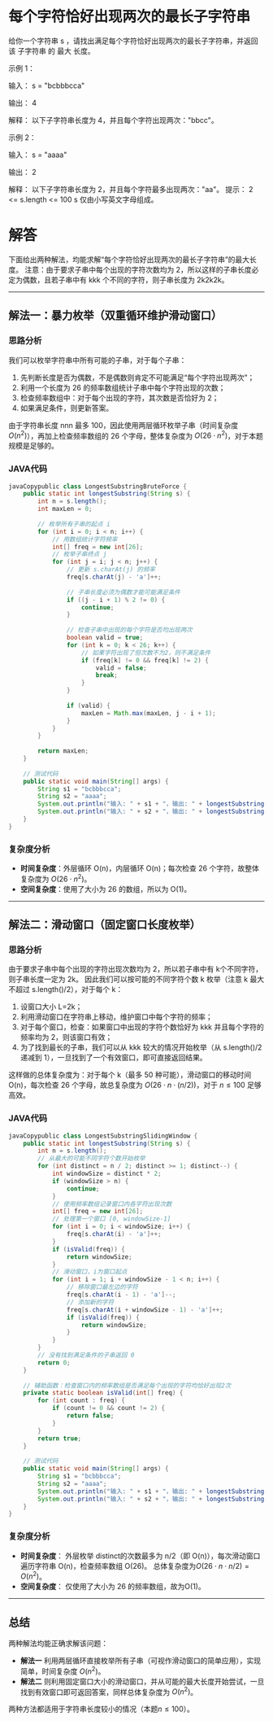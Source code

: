 # 每个字符恰好出现两次的最长子字符串

  给你一个字符串 s ，请找出满足每个字符恰好出现两次的最长子字符串，并返回该 子字符串 的 最大 长度。   

示例 1： 

输入： s = "bcbbbcca"  

输出： 4 

解释： 以下子字符串长度为 4，并且每个字符出现两次："bbcc"。  



示例 2： 

输入： s = "aaaa" 

输出： 2 

解释： 以下子字符串长度为 2，并且每个字符最多出现两次："aa"。    提示： 2 <= s.length <= 100 s 仅由小写英文字母组成。



# 解答

下面给出两种解法，均能求解“每个字符恰好出现两次的最长子字符串”的最大长度。
注意：由于要求子串中每个出现的字符次数均为 2，所以这样的子串长度必定为偶数，且若子串中有 kkk 个不同的字符，则子串长度为 2k2k2k。

------

## 解法一：暴力枚举（双重循环维护滑动窗口）

### 思路分析

我们可以枚举字符串中所有可能的子串，对于每个子串：

1. 先判断长度是否为偶数，不是偶数则肯定不可能满足“每个字符出现两次”；
2. 利用一个长度为 26 的频率数组统计子串中每个字符出现的次数；
3. 检查频率数组中：对于每个出现的字符，其次数是否恰好为 2；
4. 如果满足条件，则更新答案。

由于字符串长度 nnn 最多 100，因此使用两层循环枚举子串（时间复杂度 $O(n^2)$），再加上检查频率数组的 26 个字母，整体复杂度为 $O(26\cdot n^2)$，对于本题规模是足够的。

### JAVA代码

```java
javaCopypublic class LongestSubstringBruteForce {
    public static int longestSubstring(String s) {
        int n = s.length();
        int maxLen = 0;
        
        // 枚举所有子串的起点 i
        for (int i = 0; i < n; i++) {
            // 用数组统计字符频率
            int[] freq = new int[26];
            // 枚举子串终点 j
            for (int j = i; j < n; j++) {
                // 更新 s.charAt(j) 的频率
                freq[s.charAt(j) - 'a']++;
                
                // 子串长度必须为偶数才能可能满足条件
                if ((j - i + 1) % 2 != 0) {
                    continue;
                }
                
                // 检查子串中出现的每个字符是否均出现两次
                boolean valid = true;
                for (int k = 0; k < 26; k++) {
                    // 如果字符出现了但次数不为2，则不满足条件
                    if (freq[k] != 0 && freq[k] != 2) {
                        valid = false;
                        break;
                    }
                }
                
                if (valid) {
                    maxLen = Math.max(maxLen, j - i + 1);
                }
            }
        }
        
        return maxLen;
    }
    
    // 测试代码
    public static void main(String[] args) {
        String s1 = "bcbbbcca";
        String s2 = "aaaa";
        System.out.println("输入: " + s1 + "，输出: " + longestSubstring(s1)); // 期望输出 4
        System.out.println("输入: " + s2 + "，输出: " + longestSubstring(s2)); // 期望输出 2
    }
}
```

### 复杂度分析

- **时间复杂度**：外层循环 O(n)，内层循环 O(n)；每次检查 26 个字符，故整体复杂度为 $O(26\cdot n^2)$。
- **空间复杂度**：使用了大小为 26 的数组，所以为 O(1)。

------

## 解法二：滑动窗口（固定窗口长度枚举）

### 思路分析

由于要求子串中每个出现的字符出现次数均为 2，所以若子串中有 k个不同字符，则子串长度一定为 2k。 因此我们可以按可能的不同字符个数 k 枚举（注意 k 最大不超过 s.length()/2），对于每个 k：

1. 设窗口大小 L=2k；
2. 利用滑动窗口在字符串上移动，维护窗口中每个字符的频率；
3. 对于每个窗口，检查：如果窗口中出现的字符个数恰好为 kkk 并且每个字符的频率均为 2，则该窗口有效；
4. 为了找到最长的子串，我们可以从 kkk 较大的情况开始枚举（从 s.length()/2递减到 1），一旦找到了一个有效窗口，即可直接返回结果。

这样做的总体复杂度为：对于每个 k（最多 50 种可能），滑动窗口的移动时间 O(n)，每次检查 26 个字母，故总复杂度为 $O(26\cdot n \cdot (n/2))$，对于 $n\le 100$ 足够高效。

### JAVA代码

```java
javaCopypublic class LongestSubstringSlidingWindow {
    public static int longestSubstring(String s) {
        int n = s.length();
        // 从最大的可能不同字符个数开始枚举
        for (int distinct = n / 2; distinct >= 1; distinct--) {
            int windowSize = distinct * 2;
            if (windowSize > n) {
                continue;
            }
            // 使用频率数组记录窗口内各字符出现次数
            int[] freq = new int[26];
            // 处理第一个窗口 [0, windowSize-1]
            for (int i = 0; i < windowSize; i++) {
                freq[s.charAt(i) - 'a']++;
            }
            if (isValid(freq)) {
                return windowSize;
            }
            // 滑动窗口，i为窗口起点
            for (int i = 1; i + windowSize - 1 < n; i++) {
                // 移除窗口最左边的字符
                freq[s.charAt(i - 1) - 'a']--;
                // 添加新的字符
                freq[s.charAt(i + windowSize - 1) - 'a']++;
                if (isValid(freq)) {
                    return windowSize;
                }
            }
        }
        // 没有找到满足条件的子串返回 0
        return 0;
    }
    
    // 辅助函数：检查窗口内的频率数组是否满足每个出现的字符均恰好出现2次
    private static boolean isValid(int[] freq) {
        for (int count : freq) {
            if (count != 0 && count != 2) {
                return false;
            }
        }
        return true;
    }
    
    // 测试代码
    public static void main(String[] args) {
        String s1 = "bcbbbcca";
        String s2 = "aaaa";
        System.out.println("输入: " + s1 + "，输出: " + longestSubstring(s1)); // 期望输出 4
        System.out.println("输入: " + s2 + "，输出: " + longestSubstring(s2)); // 期望输出 2
    }
}
```

### 复杂度分析

- **时间复杂度**：
  外层枚举 distinct的次数最多为 n/2（即 O(n)），每次滑动窗口遍历字符串 O(n)，检查频率数组 O(26)。
  总体复杂度为$O(26 \cdot n \cdot n/2) = O(n^2)$。
- **空间复杂度**：
  仅使用了大小为 26 的频率数组，故为O(1)。

------

## 总结

两种解法均能正确求解该问题：

- **解法一** 利用两层循环直接枚举所有子串（可视作滑动窗口的简单应用），实现简单，时间复杂度 $O(n^2)$。
- **解法二** 则利用固定窗口大小的滑动窗口，并从可能的最大长度开始尝试，一旦找到有效窗口即可返回答案，同样总体复杂度为 $O(n^2)$。

两种方法都适用于字符串长度较小的情况（本题$n \le 100$）。

